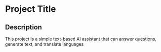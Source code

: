 # Project Title

## Description

This project is a simple text-based AI assistant that can answer questions, generate text, and translate languages

